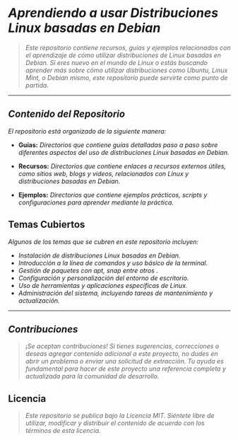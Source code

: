 <!-- Autor: Daniel Benjamin Perez Morales -->
<!-- GitHub: https://github.com/DanielPerezMoralesDev13 -->
<!-- Correo electrónico: danielperezdev@proton.me  -->
# ***Aprendiendo a usar Distribuciones Linux basadas en Debian***

> *Este repositorio contiene recursos, guías y ejemplos relacionados con el aprendizaje de cómo utilizar distribuciones de Linux basadas en Debian. Si eres nuevo en el mundo de Linux o estás buscando aprender más sobre cómo utilizar distribuciones como Ubuntu, Linux Mint, o Debian mismo, este repositorio puede servirte como punto de partida.*

---

## ***Contenido del Repositorio***

*El repositorio está organizado de la siguiente manera:*

- **Guías:** *Directorios que contiene guías detalladas paso a paso sobre diferentes aspectos del uso de distribuciones Linux basadas en Debian.*

- **Recursos:** *Directorios que contiene enlaces a recursos externos útiles, como sitios web, blogs y videos, relacionados con Linux y distribuciones basadas en Debian.*

- **Ejemplos:** *Directorios que contiene ejemplos prácticos, scripts y configuraciones para aprender mediante la práctica.*

## **Temas Cubiertos**

*Algunos de los temas que se cubren en este repositorio incluyen:*

- *Instalación de distribuciones Linux basadas en Debian.*
- *Introducción a la línea de comandos y uso básico de la terminal.*
- *Gestión de paquetes con apt, snap entre otros .*
- *Configuración y personalización del entorno de escritorio.*
- *Uso de herramientas y aplicaciones específicas de Linux.*
- *Administración del sistema, incluyendo tareas de mantenimiento y actualización.*

---

## ***Contribuciones***

> *¡Se aceptan contribuciones! Si tienes sugerencias, correcciones o deseas agregar contenido adicional a este proyecto, no dudes en abrir un problema o enviar una solicitud de extracción. Tu ayuda es fundamental para hacer de este proyecto una referencia completa y actualizada para la comunidad de desarrollo.*

## **Licencia**

> *Este repositorio se publica bajo la Licencia MIT. Siéntete libre de utilizar, modificar y distribuir el contenido de acuerdo con los términos de esta licencia.*
